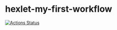 # hexlet-my-first-workflow
[![Actions Status](https://github.com/aemaximova/hexlet-my-first-workflow/blob/main/.github/workflows/nodejs.yml/badge.svg)](https://github.com/aemaximova/hexlet-my-first-workflow/actions)
